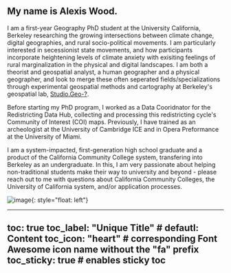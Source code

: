 ## My name is Alexis Wood.

I am a first-year Geography PhD student at the University California, Berkeley researching the growing intersections between climate change, digital geographies, and rural socio-political movements. I am particularly interested in secessionist state movements, and how participants incorporate heightening levels of climate anxiety with exisiting feelings of rural marginalization in the physical and digital landscapes. I am both a theorist and geospatial analyst, a human geographer and a physical geographer, and look to merge these often seperated fields/specializations through experimental geospatial methods and cartography at Berkeley's geospatial lab, [Studio.Geo-?](https://studiogeo.berkeley.edu/).

Before starting my PhD program, I worked as a Data Cooridnator for the Redistricting Data Hub, collecting and processing this redistricting cycle's Community of Interest (COI) maps. Previously, I have trained as an archeologist at the University of Cambridge ICE and in Opera Preformance at the University of Miami. 

I am a system-impacted, first-generation high school graduate and a product of the California Community College system, transfering into Berkeley as an undergraduate. In this, I am very passionate about helping non-traditional students make their way to university and beyond - please reach out to me with questions about California Community Colleges, the University of California system, and/or application processes.  


![image](alexishomeimage.png){: style="float: left"}

---
toc: true
toc_label: "Unique Title" # defautl: Content
toc_icon: "heart"  # corresponding Font Awesome icon name without the "fa" prefix
toc_sticky: true   # enables sticky toc
---

